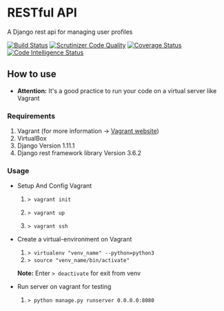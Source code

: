 # RESTful API
A Django rest api for managing user profiles

[![Build Status](https://travis-ci.com/amirfeqhi/rest-api.svg?branch=master)](https://travis-ci.com/amirfeqhi/rest-api)
[![Scrutinizer Code Quality](https://scrutinizer-ci.com/g/amirfeqhi/DjangoProfile/badges/quality-score.png?b=master)](https://scrutinizer-ci.com/g/amirfeqhi/DjangoProfile/?branch=master)
[![Coverage Status](https://coveralls.io/repos/github/amirfeqhi/rest-api/badge.svg?branch=master)](https://coveralls.io/github/amirfeqhi/rest-api?branch=master)
[![Code Intelligence Status](https://scrutinizer-ci.com/g/amirfeqhi/DjangoProfile/badges/code-intelligence.svg?b=master)](https://scrutinizer-ci.com/code-intelligence)

## How to use
* **Attention:** It's a good practice to run your code on a virtual server like Vagrant

### Requirements
1. Vagrant (for more information -> [Vagrant website](https://www.vagrantup.com/))
2. VirtualBox
2. Django Version 1.11.1
3. Django rest framework library Version 3.6.2

### Usage
* Setup And Config Vagrant

  1. `> vagrant init`

  2. `> vagrant up`

  3. `> vagrant ssh`

* Create a virtual-environment on Vagrant

  1. `> virtualenv "venv_name" --python=python3`
  2. `> source "venv_name/bin/activate"`

  **Note:** Enter `> deactivate` for exit from venv

* Run server on vagrant for testing

  1. `> python manage.py runserver 0.0.0.0:8080`
